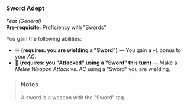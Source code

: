 ### Sword Adept
*Feat (General)*  
**Pre-requisite:** Proficiency with "Swords"  

You gain the following abilities:
* ♾️ **(requires: you are wielding a "Sword")** — You gain a `+1` bonus to your *AC*.
* 🔵 **(requires: you "Attacked" using a "Sword" this turn)** — Make a *Melee Weapon Attack* vs. *AC* using a "Sword" you are wielding.

> ### Notes
>
> A sword is a weapon with the "Sword" tag.
